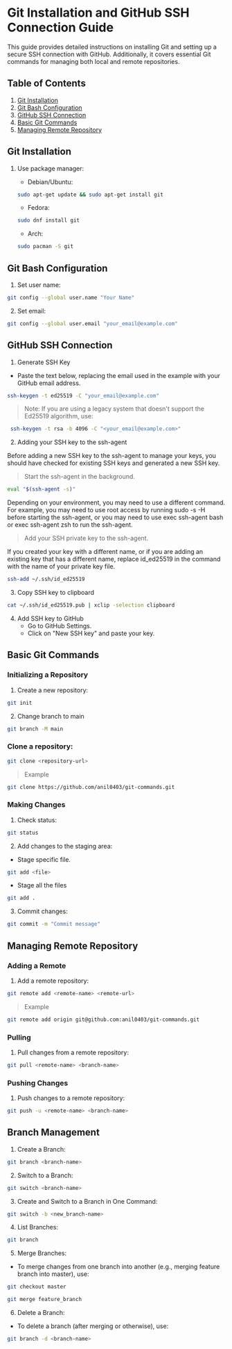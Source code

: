 # Git Installation and GitHub SSH Connection Guide

This guide provides detailed instructions on installing Git and setting up a secure SSH connection with GitHub. Additionally, it covers essential Git commands for managing both local and remote repositories.

## Table of Contents

1. [Git Installation](#git-installation)
2. [Git Bash Configuration](#git-bash-configuration)
3. [GitHub SSH Connection](#github-ssh-connection)
4. [Basic Git Commands](#basic-git-commands)
5. [Managing Remote Repository](#managing-remote-repository)

## Git Installation

1. Use package manager:
   - Debian/Ubuntu:

   ```bash
   sudo apt-get update && sudo apt-get install git
   ```

   - Fedora:

   ```bash
   sudo dnf install git
   ```

   - Arch:

   ```bash
   sudo pacman -S git
   ```

## Git Bash Configuration

1. Set user name:

```bash
git config --global user.name "Your Name"
```

2. Set email:

```bash
git config --global user.email "your_email@example.com"
```

## GitHub SSH Connection

1. Generate SSH Key

- Paste the text below, replacing the email used in the example with your GitHub email address.

```bash
ssh-keygen -t ed25519 -C "your_email@example.com"
```

> Note: If you are using a legacy system that doesn't support the Ed25519 algorithm, use:

```bash
 ssh-keygen -t rsa -b 4096 -C "<your_email@example.com>"
 ```

2. Adding your SSH key to the ssh-agent

Before adding a new SSH key to the ssh-agent to manage your keys, you should have checked for existing SSH keys and generated a new SSH key.

> Start the ssh-agent in the background.

```bash
eval "$(ssh-agent -s)"
```

Depending on your environment, you may need to use a different command. For example, you may need to use root access by running sudo -s -H before starting the ssh-agent, or you may need to use exec ssh-agent bash or exec ssh-agent zsh to run the ssh-agent.

> Add your SSH private key to the ssh-agent.

If you created your key with a different name, or if you are adding an existing key that has a different name, replace id_ed25519 in the command with the name of your private key file.

```bash
ssh-add ~/.ssh/id_ed25519
```

3. Copy SSH key to clipboard

```bash
cat ~/.ssh/id_ed25519.pub | xclip -selection clipboard 
```

4. Add SSH key to GitHub
    - Go to GitHub Settings.
    - Click on "New SSH key" and paste your key.


## Basic Git Commands

### Initializing a Repository

1. Create a new repository:

```bash
git init
```

2. Change branch to main

```bash
git branch -M main
```

### Clone a repository:

```bash
git clone <repository-url>
```

> Example

```bash
git clone https://github.com/anil0403/git-commands.git
```

### Making Changes

1. Check status:

```bash
git status
```

2. Add changes to the staging area:

- Stage specific file.

```bash
git add <file>
```

- Stage all the files

```bash
git add .
```

3. Commit changes:

```bash
git commit -m "Commit message"
```

## Managing Remote Repository

### Adding a Remote

1. Add a remote repository:

```bash
git remote add <remote-name> <remote-url>
```

>Example

```bash
git remote add origin git@github.com:anil0403/git-commands.git
```

### Pulling

1. Pull changes from a remote repository:

```bash
git pull <remote-name> <branch-name>
```

### Pushing Changes

1. Push changes to a remote repository:

```bash
git push -u <remote-name> <branch-name>
```

## Branch Management

1. Create a Branch:

``` bash
git branch <branch-name>
```

2. Switch to a Branch:

```bash
git switch <branch-name>
```

3. Create and Switch to a Branch in One Command:

```bash
git switch -b <new_branch-name>
```

4. List Branches:

```bash
git branch
```

5. Merge Branches:

- To merge changes from one branch into another (e.g., merging feature branch into master), use:

```bash
git checkout master
```

```bash
git merge feature_branch
```

6. Delete a Branch:

- To delete a branch (after merging or otherwise), use:

```bash
git branch -d <branch-name>

```
